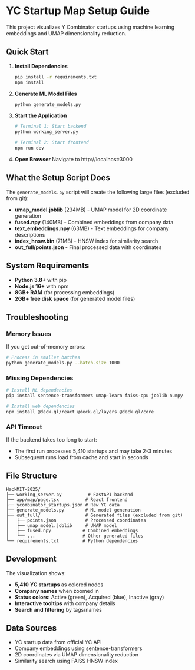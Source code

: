 # YC Startup Map Setup Guide

This project visualizes Y Combinator startups using machine learning embeddings and UMAP dimensionality reduction.

## Quick Start

1. **Install Dependencies**
   ```bash
   pip install -r requirements.txt
   npm install
   ```

2. **Generate ML Model Files**
   ```bash
   python generate_models.py
   ```

3. **Start the Application**
   ```bash
   # Terminal 1: Start backend
   python working_server.py
   
   # Terminal 2: Start frontend
   npm run dev
   ```

4. **Open Browser**
   Navigate to http://localhost:3000

## What the Setup Script Does

The `generate_models.py` script will create the following large files (excluded from git):

- **umap_model.joblib** (234MB) - UMAP model for 2D coordinate generation
- **fused.npy** (140MB) - Combined embeddings from company data
- **text_embeddings.npy** (63MB) - Text embeddings for company descriptions
- **index_hnsw.bin** (71MB) - HNSW index for similarity search
- **out_full/points.json** - Final processed data with coordinates

## System Requirements

- **Python 3.8+** with pip
- **Node.js 16+** with npm
- **8GB+ RAM** (for processing embeddings)
- **2GB+ free disk space** (for generated model files)

## Troubleshooting

### Memory Issues
If you get out-of-memory errors:
```bash
# Process in smaller batches
python generate_models.py --batch-size 1000
```

### Missing Dependencies
```bash
# Install ML dependencies
pip install sentence-transformers umap-learn faiss-cpu joblib numpy

# Install web dependencies  
npm install @deck.gl/react @deck.gl/layers @deck.gl/core
```

### API Timeout
If the backend takes too long to start:
- The first run processes 5,410 startups and may take 2-3 minutes
- Subsequent runs load from cache and start in seconds

## File Structure

```
HackMIT-2025/
├── working_server.py          # FastAPI backend
├── app/map/page.tsx          # React frontend
├── ycombinator_startups.json # Raw YC data
├── generate_models.py        # ML model generation
├── out_full/                 # Generated files (excluded from git)
│   ├── points.json           # Processed coordinates
│   ├── umap_model.joblib     # UMAP model
│   ├── fused.npy            # Combined embeddings
│   └── ...                  # Other generated files
└── requirements.txt         # Python dependencies
```

## Development

The visualization shows:
- **5,410 YC startups** as colored nodes
- **Company names** when zoomed in
- **Status colors**: Active (green), Acquired (blue), Inactive (gray)
- **Interactive tooltips** with company details
- **Search and filtering** by tags/names

## Data Sources

- YC startup data from official YC API
- Company embeddings using sentence-transformers
- 2D coordinates via UMAP dimensionality reduction
- Similarity search using FAISS HNSW index